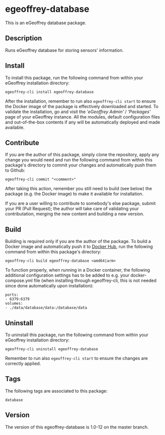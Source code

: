 # egeoffrey-database

This is an eGeoffrey database package.

## Description

Runs eGeoffrey database for storing sensors' information.

## Install

To install this package, run the following command from within your eGeoffrey installation directory:
```
egeoffrey-cli install egeoffrey-database
```
After the installation, remember to run also `egeoffrey-cli start` to ensure the Docker image of the package is effectively downloaded and started.
To validate the installation, go and visit the *'eGeoffrey Admin'* / *'Packages'* page of your eGeoffrey instance. All the modules, default configuration files and out-of-the-box contents if any will be automatically deployed and made available.
## Contribute

If you are the author of this package, simply clone the repository, apply any change you would need and run the following command from within this package's directory to commit your changes and automatically push them to Github:
```
egeoffrey-cli commit "<comment>"
```
After taking this action, remember you still need to build (see below) the package (e.g. the Docker image) to make it available for installation.

If you are a user willing to contribute to somebody's else package, submit your PR (Pull Request); the author will take care of validating your contributation, merging the new content and building a new version.

## Build

Building is required only if you are the author of the package. To build a Docker image and automatically push it to [Docker Hub](https://hub.docker.com/r/egeoffrey/egeoffrey-database), run the following command from within this package's directory:
```
egeoffrey-cli build egeoffrey-database <amd64|arm>
```
To function properly, when running in a Docker container, the following additional configuration settings has to be added to e.g. your docker-compose.yml file (when installing through egeoffrey-cli, this is not needed since done automatically upon installation):
```
ports:
- 6379:6379
volumes:
- ./data/database/data:/database/data
```

## Uninstall

To uninstall this package, run the following command from within your eGeoffrey installation directory:
```
egeoffrey-cli uninstall egeoffrey-database
```
Remember to run also `egeoffrey-cli start` to ensure the changes are correctly applied.
## Tags

The following tags are associated to this package:
```
database
```

## Version

The version of this egeoffrey-database is 1.0-12 on the master branch.
